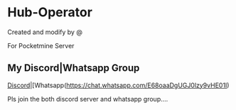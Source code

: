 # Hub-Operator

Created and modify by @

For Pocketmine Server

My Discord|Whatsapp Group
-------------------------
[Discord](https://discord.gg/ReG8Z57)|[Whatsapp(https://chat.whatsapp.com/E68oaaDgUGJ0lzy9vHE01I)

Pls join the both discord server and whatsapp group....
